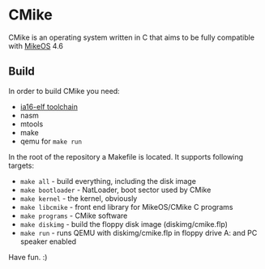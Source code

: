 # CMike
CMike is an operating system written in C that aims to be
fully compatible with [MikeOS](http://mikeos.sourceforge.net/) 4.6

## Build
In order to build CMike you need:
 * [ia16-elf toolchain](https://github.com/tkchia/build-ia16)
 * nasm
 * mtools
 * make
 * qemu for `make run`

In the root of the repository a Makefile is located. It supports
following targets:
 * `make all` - build everything, including the disk image
 * `make bootloader` - NatLoader, boot sector used by CMike
 * `make kernel` - the kernel, obviously
 * `make libcmike` - front end library for MikeOS/CMike C programs
 * `make programs` - CMike software
 * `make diskimg` - build the floppy disk image (diskimg/cmike.flp)
 * `make run` - runs QEMU with diskimg/cmike.flp in floppy drive A:
   and PC speaker enabled

Have fun. :)
